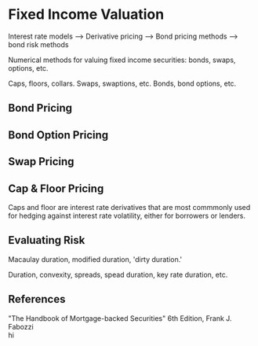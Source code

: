 # Fixed Income Valuation

Interest rate models --> Derivative pricing --> Bond pricing methods --> bond risk methods 

Numerical methods for valuing fixed income securities: bonds, swaps, options, etc.

Caps, floors, collars. Swaps, swaptions, etc. Bonds, bond options, etc. 

## Bond Pricing 

## Bond Option Pricing 

## Swap Pricing

## Cap & Floor Pricing 
Caps and floor are interest rate derivatives that are most commmonly used for hedging against interest rate volatility, either for borrowers or lenders. 

## Evaluating Risk
Macaulay duration, modified duration, 'dirty duration.'

Duration, convexity, spreads, spead duration, key rate duration, etc.


## References

"The Handbook of Mortgage-backed Securities" 6th Edition, Frank J. Fabozzi </br>
hi
